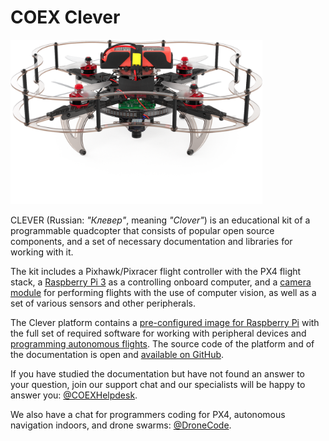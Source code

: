 # COEX Clever

<img class="center bigclever zoom" src="../assets/clever4-front-white-large.png" width="80%" alt="COEX Clever 4">

CLEVER (Russian: *"Клевер"*, meaning *"Clover"*) is an educational kit of a programmable quadcopter that consists of popular open source components, and a set of necessary documentation and libraries for working with it.

The kit includes a Pixhawk/Pixracer flight controller with the PX4 flight stack, a [Raspberry Pi 3](raspberry.md) as a controlling onboard computer, and a [camera module](camera.md) for performing flights with the use of computer vision, as well as a set of various sensors and other peripherals.

The Clever platform contains a [pre-configured image for Raspberry Pi](image.md) with the full set of required software for working with peripheral devices and [programming autonomous flights](simple_offboard.md). The source code of the platform and of the documentation is open and [available on GitHub](https://github.com/CopterExpress/clever).

If you have studied the documentation but have not found an answer to your question, join our support chat and our specialists will be happy to answer you: [@COEXHelpdesk](tg://resolve?domain=COEXHelpdesk).

We also have a chat for programmers coding for PX4, autonomous navigation indoors, and drone swarms: [@DroneCode](tg://resolve?domain=DroneCode).
